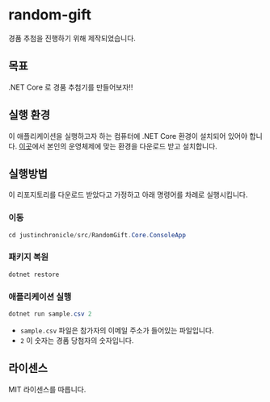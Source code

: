 # random-gift

경품 추첨을 진행하기 위해 제작되었습니다.


## 목표

.NET Core 로 경품 추첨기를 만들어보자!!


## 실행 환경

이 애플리케이션을 실행하고자 하는 컴퓨터에 .NET Core 환경이 설치되어 있어야 합니다. [이곳](https://www.microsoft.com/net/core)에서 본인의 운영체제에 맞는 환경을 다운로드 받고 설치합니다.


## 실행방법

이 리포지토리를 다운로드 받았다고 가정하고 아래 명령어를 차례로 실행시킵니다.

### 이동

```csharp
cd justinchronicle/src/RandomGift.Core.ConsoleApp
```


### 패키지 복원

```csharp
dotnet restore
```


### 애플리케이션 실행

```csharp
dotnet run sample.csv 2
```

* `sample.csv` 파일은 참가자의 이메일 주소가 들어있는 파일입니다.
* `2` 이 숫자는 경품 당첨자의 숫자입니다.


## 라이센스

MIT 라이센스를 따릅니다.
